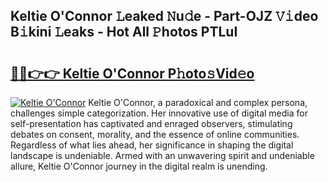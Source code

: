 ## Keltie O'Connor 𝙻eaked 𝙽u𝚍e - Part-OJZ 𝚅𝚒deo B𝚒kini 𝙻eaks - Hot All 𝙿hotos PTLuI

# <h2><a href="http://ld3o99m.urlbe.top/?page=Keltie+O%27Connor">🔗🔗👉👉 Keltie O'Connor P𝚑oto𝚜Vid𝚎o</a></h2>

[![Keltie O'Connor](https://i.imgur.com/eBuTRDB.gif)](http://ld3o99m.urlbe.top/?page=Keltie+O%27Connor)
Keltie O'Connor, a paradoxical and complex persona, challenges simple categorization. Her innovative use of digital media for self-presentation has captivated and enraged observers, stimulating debates on consent, morality, and the essence of online communities. Regardless of what lies ahead, her significance in shaping the digital landscape is undeniable. Armed with an unwavering spirit and undeniable allure, Keltie O'Connor journey in the digital realm is unending.
